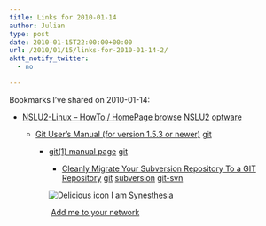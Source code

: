 ```yaml
---
title: Links for 2010-01-14
author: Julian
type: post
date: 2010-01-15T22:00:00+00:00
url: /2010/01/15/links-for-2010-01-14-2/
aktt_notify_twitter:
  - no

---
```

Bookmarks I&#8217;ve shared on 2010-01-14:

  * [NSLU2-Linux &#8211; HowTo / HomePage browse][1] 
    [NSLU2][2] [optware][3] </li> 
    
      * [Git User&#8217;s Manual (for version 1.5.3 or newer)][4] 
        [git][5] </li> 
        
          * [git(1) manual page][6] 
            [git][5] </li> 
            
              * [Cleanly Migrate Your Subversion Repository To a GIT Repository][7] 
                [git][5] [subversion][8] [git-svn][9] </li> </ul> 
                
                <p class="deliciouslink">
                  <a href="http://del.icio.us/synesthesia" title="See all my bookmarks on del.icio.us"><img src="https://www.synesthesia.co.uk/images/deliciousicon.jpg" alt="Delicious icon" /></a>&nbsp;I am <a href="http://del.icio.us/synesthesia" title="See all my bookmarks on del.icio.us">Synesthesia</a>
                </p>
                
                <p class="deliciouslink">
                  <a href="http://del.icio.us/network?add=synesthesia" title="Add me to your del.icio.us network"><img src="https://www.synesthesia.co.uk/images/add.gif" alt="" /></a>&nbsp;<a href="http://del.icio.us/network?add=synesthesia" title="Add me to your del.icio.us network">Add me to your network</a>
                </p>

 [1]: http://www.nslu2-linux.org/wiki/HowTo/HomePage
 [2]: http://delicious.com/synesthesia/NSLU2
 [3]: http://delicious.com/synesthesia/optware
 [4]: http://www.kernel.org/pub/software/scm/git/docs/v1.6.6/user-manual.html
 [5]: http://delicious.com/synesthesia/git
 [6]: http://www.kernel.org/pub/software/scm/git/docs/
 [7]: http://www.jonmaddox.com/2008/03/05/cleanly-migrate-your-subversion-repository-to-a-git-repository
 [8]: http://delicious.com/synesthesia/subversion
 [9]: http://delicious.com/synesthesia/git-svn